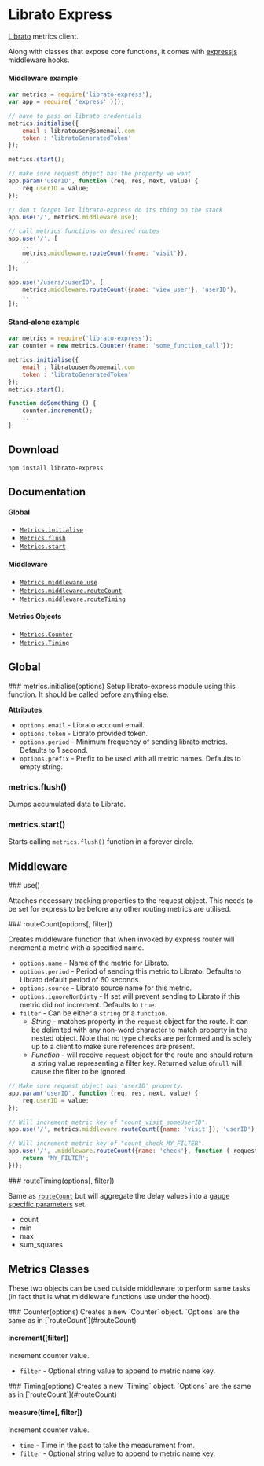 # Librato Express
[Librato](https://www.librato.com/) metrics client.

Along with classes that expose core functions, it comes with [expressjs](http://expressjs.com/) middleware hooks.

#### Middleware example
```javascript
var metrics = require('librato-express');
var app = require( 'express' )();

// have to pass on librato credentials
metrics.initialise({
    email : libratouser@somemail.com
    token : 'libratoGeneratedToken'
});

metrics.start();

// make sure request object has the property we want
app.param('userID', function (req, res, next, value) {
	req.userID = value;
});

// don't forget let librato-express do its thing on the stack
app.use('/', metrics.middleware.use);

// call metrics functions on desired routes
app.use('/', [
	...
	metrics.middleware.routeCount({name: 'visit'}),
	...
]);

app.use('/users/:userID', [
	metrics.middleware.routeCount({name: 'view_user'}, 'userID'),
	...
]);
```

#### Stand-alone example
```javascript
var metrics = require('librato-express');
var counter = new metrics.Counter({name: 'some_function_call'});

metrics.initialise({
    email : libratouser@somemail.com
    token : 'libratoGeneratedToken'
});
metrics.start();

function doSomething () {
	counter.increment();
	...
}
```

## Download

	npm install librato-express


## Documentation

#### Global

* [`Metrics.initialise`](#main)
* [`Metrics.flush`](#main)
* [`Metrics.start`](#main)

#### Middleware
* [`Metrics.middleware.use`](#use)
* [`Metrics.middleware.routeCount`](#routeCount)
* [`Metrics.middleware.routeTiming`](#routeTiming)

#### Metrics Objects

* [`Metrics.Counter`](#counter)
* [`Metrics.Timing`](#timing)

## Global

<a name="main" />
### metrics.initialise(options)
Setup librato-express module using this function. It should be called before anything else.

__Attributes__
* `options.email` - Librato account email.
* `options.token` - Librato provided token.
* `options.period`  - Minimum frequency of sending librato metrics. Defaults to 1 second.
* `options.prefix` - Prefix to be used with all metric names. Defaults to empty string.

### metrics.flush()
Dumps accumulated data to Librato.

### metrics.start()
Starts calling `metrics.flush()` function in a forever circle.

## Middleware

<a name="use" />
### use()

Attaches necessary tracking properties to the request object. This needs to be set for express to be before any other routing metrics are utilised.

<a name="routeCount" />
### routeCount(options[, filter])

Creates middleware function that when invoked by express router will increment a metric with a specified name.

* `options.name` - Name of the metric for Librato.
* `options.period` - Period of sending this metric to Librato. Defaults to Librato default period of 60 seconds.
* `options.source` - Librato source name for this metric.
* `options.ignoreNonDirty` - If set will prevent sending to Librato if this metric did not increment. Defaults to `true`.
* `filter` - Can be either a `string` or a `function`. 
	* _String_ - matches property in the `request` object for the route. It can be delimited with any non-word character to match property in the nested object. Note that no type checks are performed and is solely up to a client to make sure references are present.
	* _Function_ - will receive `request` object for the route and should return a string value representing a filter key.  Returned value of`null` will cause the filter to be ignored.

```javascript
// Make sure request object has 'userID' property.
app.param('userID', function (req, res, next, value) {
	req.userID = value;
});

// Will increment metric key of "count_visit_someUserID".
app.use('/', metrics.middleware.routeCount({name: 'visit'}), 'userID');

// Will increment metric key of "count_check_MY_FILTER".
app.use('/', .middleware.routeCount({name: 'check'}, function ( request ) {
	return 'MY_FILTER';
}));
```


<a name="routeTiming" />
### routeTiming(options[, filter])

Same as [`routeCount`](#routeCount) but will aggregate the delay values into a [gauge specific parameters](http://dev.librato.com/v1/post/metrics) set.

* count
* min
* max
* sum_squares

## Metrics Classes

These two objects can be used outside middleware to perform same tasks (in fact that is what middleware functions use under the hood).

<a name="counter" />
### Counter(options)
Creates a new `Counter` object. `Options` are the same as in [`routeCount`](#routeCount)

#### increment([filter])
Increment counter value.
* `filter` - Optional string value to append to metric name key.

<a name="timing" />
### Timing(options)
Creates a new `Timing` object. `Options` are the same as in [`routeCount`](#routeCount)

#### measure(time[, filter])
Increment counter value.
* `time` - Time in the past to take the measurement from.
* `filter` - Optional string value to append to metric name key.